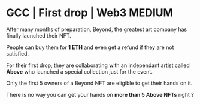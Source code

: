 # GCC | First drop | Web3 MEDIUM

After many months of preparation, Beyond, the greatest art company has finally launched their NFT.

People can buy them for **1 ETH** and even get a refund if they are not satisfied.

For their first drop, they are collaborating with an independant artist called **Above** who launched a special collection just for the event.

Only the first 5 owners of a Beyond NFT are eligible to get their hands on it.

There is no way you can get your hands on **more than 5 Above NFTs** right ?
